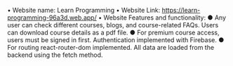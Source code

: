 • Website name: Learn Programming
• Website Link: https://learn-programming-96a3d.web.app/
• Website Features and functionality:
    ● Any user can check different courses, blogs, and course-related FAQs. Users can download course details
      as a pdf file.
    ● For premium course access, users must be signed in first. Authentication implemented with Firebase.
    ● For routing react-router-dom implemented. All data are loaded from the backend using the fetch method.    
